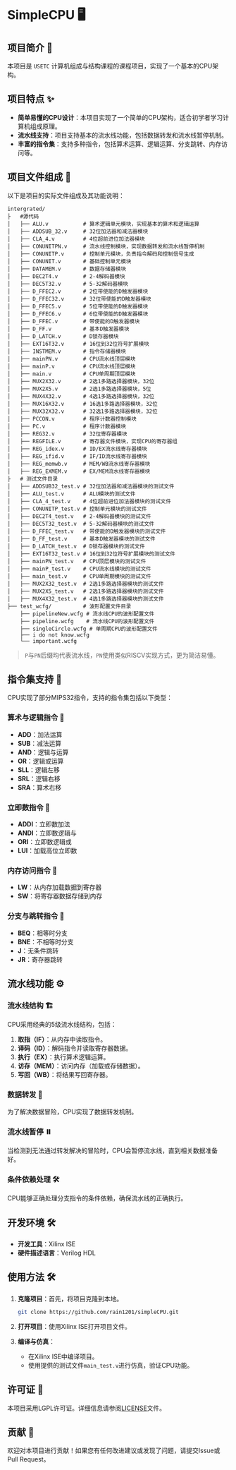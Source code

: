 # SimpleCPU 🖥️

## 项目简介 🚀

本项目是 `USETC` 计算机组成与结构课程的课程项目，实现了一个基本的CPU架构。

## 项目特点 ✨

- **简单易懂的CPU设计**：本项目实现了一个简单的CPU架构，适合初学者学习计算机组成原理。
- **流水线支持**：项目支持基本的流水线功能，包括数据转发和流水线暂停机制。
- **丰富的指令集**：支持多种指令，包括算术运算、逻辑运算、分支跳转、内存访问等。



## 项目文件组成 📂

以下是项目的实际文件组成及其功能说明：

```
intergrated/
├   #源代码
│   ├── ALU.v           # 算术逻辑单元模块，实现基本的算术和逻辑运算
│   ├── ADDSUB_32.v     # 32位加法器和减法器模块
│   ├── CLA_4.v         # 4位超前进位加法器模块
│   ├── CONUNITPN.v     # 流水线控制模块，实现数据转发和流水线暂停机制
│   ├── CONUNITP.v      # 控制单元模块，负责指令解码和控制信号生成
│   ├── CONUNIT.v       # 基础控制单元模块
│   ├── DATAMEM.v       # 数据存储器模块
│   ├── DEC2T4.v        # 2-4解码器模块
│   ├── DEC5T32.v       # 5-32解码器模块
│   ├── D_FFEC2.v       # 2位带使能的D触发器模块
│   ├── D_FFEC32.v      # 32位带使能的D触发器模块
│   ├── D_FFEC5.v       # 5位带使能的D触发器模块
│   ├── D_FFEC6.v       # 6位带使能的D触发器模块
│   ├── D_FFEC.v        # 带使能的D触发器模块
│   ├── D_FF.v          # 基本D触发器模块
│   ├── D_LATCH.v       # D锁存器模块
│   ├── EXT16T32.v      # 16位到32位符号扩展模块
│   ├── INSTMEM.v       # 指令存储器模块
│   ├── mainPN.v        # CPU流水线顶层模块
│   ├── mainP.v         # CPU流水线顶层模块
│   ├── main.v          # CPU单周期顶层模块
│   ├── MUX2X32.v       # 2选1多路选择器模块，32位
│   ├── MUX2X5.v        # 2选1多路选择器模块，5位
│   ├── MUX4X32.v       # 4选1多路选择器模块，32位
│   ├── MUX16X32.v      # 16选1多路选择器模块，32位
│   ├── MUX32X32.v      # 32选1多路选择器模块，32位
│   ├── PCCON.v         # 程序计数器控制模块
│   ├── PC.v            # 程序计数器模块
│   ├── REG32.v         # 32位寄存器模块
│   ├── REGFILE.v       # 寄存器文件模块，实现CPU的寄存器组
│   ├── REG_idex.v      # ID/EX流水线寄存器模块
│   ├── REG_ifid.v      # IF/ID流水线寄存器模块
│   ├── REG_memwb.v     # MEM/WB流水线寄存器模块
│   ├── REG_EXMEM.v     # EX/MEM流水线寄存器模块
├   # 测试文件目录
│   ├── ADDSUB32_test.v # 32位加法器和减法器模块的测试文件
│   ├── ALU_test.v      # ALU模块的测试文件
│   ├── CLA_4_test.v    # 4位超前进位加法器模块的测试文件
│   ├── CONUNITP_test.v # 控制单元模块的测试文件
│   ├── DEC2T4_test.v   # 2-4解码器模块的测试文件
│   ├── DEC5T32_test.v  # 5-32解码器模块的测试文件
│   ├── D_FFEC_test.v   # 带使能的D触发器模块的测试文件
│   ├── D_FF_test.v     # 基本D触发器模块的测试文件
│   ├── D_LATCH_test.v  # D锁存器模块的测试文件
│   ├── EXT16T32_test.v # 16位到32位符号扩展模块的测试文件
│   ├── mainPN_test.v   # CPU顶层模块的测试文件
│   ├── mainP_test.v    # CPU流水线模块的测试文件
│   ├── main_test.v     # CPU单周期模块的测试文件
│   ├── MUX2X32_test.v  # 2选1多路选择器模块的测试文件
│   ├── MUX2X5_test.v   # 2选1多路选择器模块的测试文件
│   ├── MUX4X32_test.v  # 4选1多路选择器模块的测试文件
├── test_wcfg/          # 波形配置文件目录
    ├── pipelineNew.wcfg # 流水线CPU的波形配置文件
    ├── pipeline.wcfg    # 流水线CPU的波形配置文件
    ├── singleCircle.wcfg # 单周期CPU的波形配置文件
    ├── i do not know.wcfg
    └── important.wcfg
```

> `P`与`PN`后缀均代表流水线，`PN`使用类似RISCV实现方式，更为简洁易懂。



## 指令集支持 📜

CPU实现了部分MIPS32指令，支持的指令集包括以下类型：

### 算术与逻辑指令 🧮
- **ADD**：加法运算
- **SUB**：减法运算
- **AND**：逻辑与运算
- **OR**：逻辑或运算
- **SLL**：逻辑左移
- **SRL**：逻辑右移
- **SRA**：算术右移

### 立即数指令 🔢
- **ADDI**：立即数加法
- **ANDI**：立即数逻辑与
- **ORI**：立即数逻辑或
- **LUI**：加载高位立即数

### 内存访问指令 💾
- **LW**：从内存加载数据到寄存器
- **SW**：将寄存器数据存储到内存

### 分支与跳转指令 🚦
- **BEQ**：相等时分支
- **BNE**：不相等时分支
- **J**：无条件跳转
- **JR**：寄存器跳转



## 流水线功能 ⚙️

### 流水线结构 🏗️
CPU采用经典的5级流水线结构，包括：
1. **取指（IF）**：从内存中读取指令。
2. **译码（ID）**：解码指令并读取寄存器数据。
3. **执行（EX）**：执行算术逻辑运算。
4. **访存（MEM）**：访问内存（加载或存储数据）。
5. **写回（WB）**：将结果写回寄存器。

### 数据转发 🔄
为了解决数据冒险，CPU实现了数据转发机制。

### 流水线暂停 ⏸️
当检测到无法通过转发解决的冒险时，CPU会暂停流水线，直到相关数据准备好。

### 条件依赖处理 🛠️
CPU能够正确处理分支指令的条件依赖，确保流水线的正确执行。



## 开发环境 🛠️

- **开发工具**：Xilinx ISE
- **硬件描述语言**：Verilog HDL



## 使用方法 🛠️

1. **克隆项目**：首先，将项目克隆到本地。
   ```bash
   git clone https://github.com/rain1201/simpleCPU.git
   ```

2. **打开项目**：使用Xilinx ISE打开项目文件。

3. **编译与仿真**：
   - 在Xilinx ISE中编译项目。
   - 使用提供的测试文件`main_test.v`进行仿真，验证CPU功能。




## 许可证 📜

本项目采用LGPL许可证。详细信息请参阅[LICENSE](LICENSE)文件。



## 贡献 🤝

欢迎对本项目进行贡献！如果您有任何改进建议或发现了问题，请提交Issue或Pull Request。
